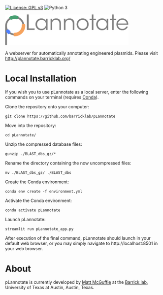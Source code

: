 [![License: GPL v3](https://img.shields.io/badge/License-GPL%20v3-blue.svg)](https://www.gnu.org/licenses/gpl-3.0)
![Python 3](https://img.shields.io/badge/Language-Python_3-steelblue.svg)

<img width="400" alt="pLannotate_logo" src="images/pLannotate.png">

A webserver for automatically annotating engineered plasmids. Please visit http://plannotate.barricklab.org/


Local Installation
==================

If you wish you to use pLannotate as a local server, enter the following commands on your terminal (requires [Conda](https://docs.conda.io/en/latest/)).

Clone the repository onto your computer:
```
git clone https://github.com/barricklab/pLannotate
```
Move into the repository:
```
cd pLannotate/
```
Unzip the compressed database files:
```
gunzip ./BLAST_dbs_gz/*
```
Rename the directory containing the now uncompressed files:
```
mv ./BLAST_dbs_gz/ ./BLAST_dbs
```
Create the Conda environment:
```
conda env create -f environment.yml
```
Activate the Conda environment:
```
conda activate pLannotate
```
Launch pLannotate:
```
streamlit run pLannotate_app.py
```

After execution of the final command, pLannotate should launch in your default web browser, or you may simply navigate to http://localhost:8501 in your web browser.

About
=====
pLannotate is currently developed by [Matt McGuffie](https://twitter.com/matt_mcguffie) at the [Barrick lab](https://barricklab.org/twiki/bin/view/Lab), University of Texas at Austin, Austin, Texas.